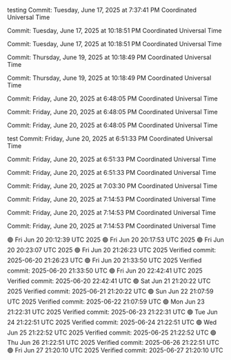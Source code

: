 testing
Commit: Tuesday, June 17, 2025 at 7:37:41 PM Coordinated Universal Time

Commit: Tuesday, June 17, 2025 at 10:18:51 PM Coordinated Universal Time

Commit: Tuesday, June 17, 2025 at 10:18:51 PM Coordinated Universal Time

Commit: Thursday, June 19, 2025 at 10:18:49 PM Coordinated Universal Time

Commit: Thursday, June 19, 2025 at 10:18:49 PM Coordinated Universal Time

Commit: Friday, June 20, 2025 at 6:48:05 PM Coordinated Universal Time

Commit: Friday, June 20, 2025 at 6:48:05 PM Coordinated Universal Time

Commit: Friday, June 20, 2025 at 6:48:05 PM Coordinated Universal Time

test
Commit: Friday, June 20, 2025 at 6:51:33 PM Coordinated Universal Time

Commit: Friday, June 20, 2025 at 6:51:33 PM Coordinated Universal Time

Commit: Friday, June 20, 2025 at 6:51:33 PM Coordinated Universal Time

Commit: Friday, June 20, 2025 at 7:03:30 PM Coordinated Universal Time

Commit: Friday, June 20, 2025 at 7:14:53 PM Coordinated Universal Time

Commit: Friday, June 20, 2025 at 7:14:53 PM Coordinated Universal Time

Commit: Friday, June 20, 2025 at 7:14:53 PM Coordinated Universal Time

🟢 Fri Jun 20 20:12:39 UTC 2025
🟢 Fri Jun 20 20:17:53 UTC 2025
🟢 Fri Jun 20 20:23:07 UTC 2025
🟢 Fri Jun 20 21:26:23 UTC 2025
Verified commit: 2025-06-20 21:26:23 UTC
🟢 Fri Jun 20 21:33:50 UTC 2025
Verified commit: 2025-06-20 21:33:50 UTC
🟢 Fri Jun 20 22:42:41 UTC 2025
Verified commit: 2025-06-20 22:42:41 UTC
🟢 Sat Jun 21 21:20:22 UTC 2025
Verified commit: 2025-06-21 21:20:22 UTC
🟢 Sun Jun 22 21:07:59 UTC 2025
Verified commit: 2025-06-22 21:07:59 UTC
🟢 Mon Jun 23 21:22:31 UTC 2025
Verified commit: 2025-06-23 21:22:31 UTC
🟢 Tue Jun 24 21:22:51 UTC 2025
Verified commit: 2025-06-24 21:22:51 UTC
🟢 Wed Jun 25 21:22:52 UTC 2025
Verified commit: 2025-06-25 21:22:52 UTC
🟢 Thu Jun 26 21:22:51 UTC 2025
Verified commit: 2025-06-26 21:22:51 UTC
🟢 Fri Jun 27 21:20:10 UTC 2025
Verified commit: 2025-06-27 21:20:10 UTC
